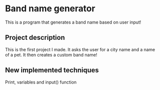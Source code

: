 # Band name generator

This is a program that generates a band name based on user input!

## Project description
This is the first project I made. It asks the user for a city name and a name of a pet. It then creates a custom band name!

## New implemented techniques
Print, variables and input() function
